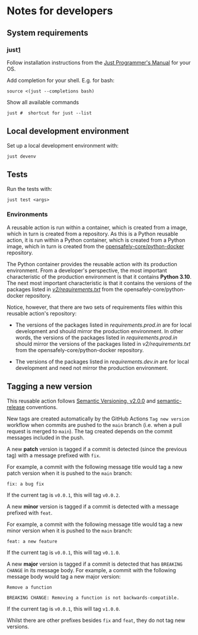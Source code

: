 # Notes for developers

## System requirements

### just[1]

Follow installation instructions from the [Just Programmer's Manual](https://just.systems/man/en/chapter_4.html) for your OS.

Add completion for your shell. E.g. for bash:
```
source <(just --completions bash)
```

Show all available commands
```
just #  shortcut for just --list
```


## Local development environment


Set up a local development environment with:
```
just devenv
```

## Tests
Run the tests with:
```
just test <args>
```


### Environments

A reusable action is run within a container,
which is created from a image,
which in turn is created from a repository.
As this is a Python reusable action, it is run within a Python container,
which is created from a Python image,
which in turn is created from the [opensafely-core/python-docker][] repository.

The Python container provides the reusable action with its production environment.
From a developer's perspective, the most important characteristic of the production environment is that it contains __Python 3.10__.
The next most important characteristic is that it contains the versions of the packages listed in [_v2/requirements.txt_][2] from the opensafely-core/python-docker repository.

Notice, however, that there are two sets of requirements files within this reusable action's repository:

* The versions of the packages listed in _requirements.prod.in_ are for local development
  and should mirror the production environment.
  In other words,
  the versions of the packages listed in _requirements.prod.in_
  should mirror the versions of the packages listed in _v2/requirements.txt_ from the opensafely-core/python-docker repository.

* The versions of the packages listed in _requirements.dev.in_ are for local development
  and need not mirror the production environment.


## Tagging a new version

This reusable action follows [Semantic Versioning, v2.0.0][3] and [semantic-release][4] conventions.

New tags are created automatically by the GitHub Actions `Tag new version` workflow when commits
are pushed to the `main` branch (i.e. when a pull request is merged to `main`). The tag created
depends on the commit messages included in the push.

A new __patch__ version is tagged if a commit is detected (since the previous tag) with a message 
prefixed with `fix`.

For example, a commit with the following message title would tag a new patch version when it is pushed to the `main` branch:

```
fix: a bug fix
```
If the current tag is `v0.0.1`, this will tag `v0.0.2`.

A new __minor__ version is tagged if a commit is detected with a message prefixed with `feat`.

For example, a commit with the following message title would tag a new minor version when it is pushed to the `main` branch:

```
feat: a new feature
```
If the current tag is `v0.0.1`, this will tag `v0.1.0`.


A new __major__ version is tagged if a commit is detected that has `BREAKING CHANGE` in its message body.
For example, a commit with the following message body would tag a new major version:

```
Remove a function

BREAKING CHANGE: Removing a function is not backwards-compatible.
```
If the current tag is `v0.0.1`, this will tag `v1.0.0`.

Whilst there are other prefixes besides `fix` and `feat`, they do not tag new versions.

[1]: https://github.com/casey/just/
[2]: https://github.com/opensafely-core/python-docker/blob/main/v2/requirements.txt
[3]: https://semver.org/spec/v2.0.0.html
[4]: https://github.com/semantic-release/semantic-release
[opensafely-core/python-docker]: https://github.com/opensafely-core/python-docker
